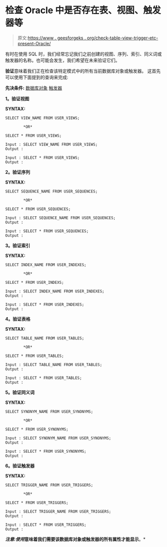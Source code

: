 # 检查 Oracle 中是否存在表、视图、触发器等

> 原文:[https://www . geesforgeks . org/check-table-view-trigger-etc-present-Oracle/](https://www.geeksforgeeks.org/check-table-view-trigger-etc-present-oracle/)

有时在使用 SQL 时，我们经常忘记我们之前创建的视图、序列、索引、同义词或触发器的名称。也可能会发生，我们希望在未来验证它们。

**验证**意味着我们正在检查该特定模式中的所有当前数据库对象或触发器。
这首先可以使用下面提到的查询来完成:

**先决条件:** [数据库对象](https://www.geeksforgeeks.org/dbms-database-objects/)
[触发器](https://practice.geeksforgeeks.org/problems/what-are-mysql-triggers-and-how-to-use-them)

**1。验证视图**

**SYNTAX:**

```
SELECT VIEW_NAME FROM USER_VIEWS;

        *OR*

SELECT * FROM USER_VIEWS;

```

```
Input : SELECT VIEW_NAME FROM USER_VIEWS;
Output :

```

```
Input : SELECT * FROM USER_VIEWS;
Output :

```

**2。验证序列**

**SYNTAX:**

```
SELECT SEQUENCE_NAME FROM USER_SEQUENCES;

        *OR*

SELECT * FROM USER_SEQUENCES;

```

```
Input : SELECT SEQUENCE_NAME FROM USER_SEQUENCES;
Output :

```

```
Input : SELECT * FROM USER_SEQUENCES;
Output :

```

**3。验证索引**

**SYNTAX:**

```
SELECT INDEX_NAME FROM USER_INDEXES;

        *OR*

SELECT * FROM USER_INDEXS;

```

```
Input : SELECT INDEX_NAME FROM USER_INDEXES;
Output :

```

```
Input : SELECT * FROM USER_INDEXES;
Output :

```

**4。验证表格**

**SYNTAX:**

```
SELECT TABLE_NAME FROM USER_TABLES;

        *OR*

SELECT * FROM USER_TABLES;

```

```
Input : SELECT TABLE_NAME FROM USER_TABLES;
Output :

```

```
Input : SELECT * FROM USER_TABLES;
Output :

```

**5。验证同义词**

**SYNTAX:**

```
SELECT SYNONYM_NAME FROM USER_SYNONYMS;

        *OR*

SELECT * FROM USER_SYNONYMS;

```

```
Input : SELECT SYNONYM_NAME FROM USER_SYNONYMS;
Output : 

```

```
Input : SELECT * FROM USER_SYNONYMS;
Output : 

```

**6。验证触发器**

**SYNTAX:**

```
SELECT TRIGGER_NAME FROM USER_TRIGGERS;

        *OR*

SELECT * FROM USER_TRIGGERS;

```

```
Input : SELECT TRIGGER_NAME FROM USER_TRIGGERS;
Output : 

```

```
Input : SELECT * FROM USER_TRIGGERS;
Output : 

```

***注意:使用*意味着我们需要该数据库对象或触发器的所有属性才能显示**。*